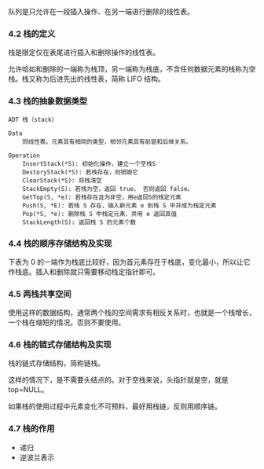 

队列是只允许在一段插入操作、在另一端进行删除的线性表。

### 4.2 栈的定义

栈是限定仅在表尾进行插入和删除操作的线性表。

允许哈如和删除的一端称为栈顶，另一端称为栈底，不含任何数据元素的栈称为空栈。栈又称为后进先出的线性表，简称 LIFO 结构。

### 4.3 栈的抽象数据类型

```
ADT 栈（stack）

Data
    同线性表。元素具有相同的类型，相邻元素具有前驱和后继关系。

Operation
    InsertStack(*S): 初始化操作，建立一个空栈S
    DestoryStack(*S): 若栈存在，则销毁它
    ClearStack(*S): 将栈清空
    StackEmpty(S): 若栈为空，返回 true， 否则返回 false。
    GetTop(S, *e): 若栈存在且为非空，用e返回S的栈定元素
    Push(S, *E): 若栈 S 存在，插入新元素 e 到栈 S 中并成为栈定元素
    Pop(*S, *e): 删除栈 S 中栈定元素，并用 e 返回其值
    StackLength(S): 返回栈 S 的元素个数
```

### 4.4 栈的顺序存储结构及实现

下表为 0 的一端作为栈底比较好，因为首元素存在于栈底，变化最小，所以让它作栈底。插入和删除就只需要移动栈定指针即可。

### 4.5 两栈共享空间

使用这样的数据结构，通常两个栈的空间需求有相反关系时，也就是一个栈增长，一个栈在缩短的情况。否则不要使用。

### 4.6 栈的链式存储结构及实现

栈的链式存储结构，简称链栈。

这样的情况下，是不需要头结点的。对于空栈来说，头指针就是空，就是 top=NULL。

如果栈的使用过程中元素变化不可预料，最好用栈链，反则用顺序链。

### 4.7 栈的作用

- 递归
- 逆波兰表示

